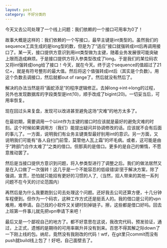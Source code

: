 ```yaml
---
layout: post
category: 不好分类的
---
```


今天又去公司处理了一个线上问题：我们依赖的一个接口可用率为0了！

故事大概是这样的：我们依赖的一个写接口，最早主键是int类型的。虽然我们的sequence工具生成的是long型的数，但是为了“适应”接口就强转成int后再调用接口了。某一天，接口提供方意识到用int类型做为主键，随着业务发展很可能突破上限而造成麻烦。于是接口提供方将入参类型改成了long。于是我们的某位码农又将int强转成long给了接口！今天，就在今天。终于这个sequence的值超过了21亿+，就是有符号整形的最大值。然后将这个值强转成int后（其实是个负数）。用这个负数去调接口，然后就都out of range了。然后就没有然后了。

解决的办法当然是将“画蛇添足”的程序逻辑修正。去掉long->int->long的过程，另外也发现数据库的字段类型是int(10)，顺手改成了bigint(20)。一切妥当后，可用率恢复。

现在回过头来复盘，发现可以改进甚至避免这场“灾难”的地方太多了。

在最初期，需要调用一个以int作为主键的接口时应该就是最好的避免灾难的时刻。这个时候如果调用方（我们）能提出疑问并协调修改的话。应该就不会有后面的事儿了。一方面，说明我们有业务主键类型最好别用int的意识。另一方面，又说明我们可能有“各人自扫门前雪，莫管他人瓦上霜”的坏毛病。或者，这可能是由于“跨部门合作太难了”之类的借口。但那真的是借口。更多的是自己的懒惰，不愿意推动罢了。

然后是当接口提供方意识到问题，将入参类型进行了调整之后。我们的做法居然又是在入口做了一次强转！这几乎是一个不能容忍的低级错误!至于解决方案，除了强调，宣贯，恐怕就只能招有更好的习惯的人了,（当然，招人带来的其他一系列问题不在今天的讨论范围内）

再然后是为什么我要跑到公司去处理这个问题。还好我去公司还算方便，十几分钟车程便到。但作为一个码农，这种工作方式还是挺丢人的。我的借口是公司的vpn难用，难申请。自己找的小软件又关键时刻掉链子。擦，这些都是借口好吗。回去上班第一件事儿就先把vpn申请下来吧！

最后又是一个鄙视自己的地方了。都不好意思在这说，我改完代码，预发验证，通过，上正式，遗憾的是期待的可用率飙升并没有到来。百思不得其解之际down了一下刚上线的包。纳尼，竟然没有我刚改的代码！wtf，在git里只commit而没有push就build线上包了！好吧，自己面壁去了。
